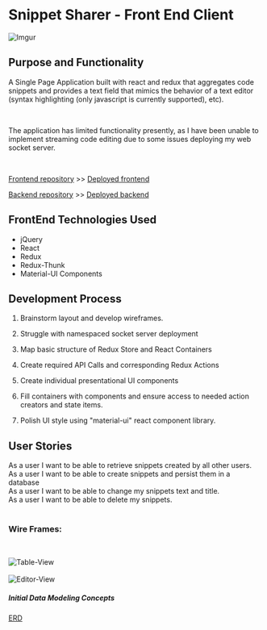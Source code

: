 
# Snippet Sharer - Front End Client
![Imgur](http://i.imgur.com/lXR7jTU.png)
<br>

## Purpose and Functionality

A Single Page Application built with react and redux that aggregates code snippets and provides a text field that mimics the behavior of a text editor (syntax highlighting (only javascript is currently supported), etc).


<br>

The application has limited functionality presently, as I have been unable to implement streaming code editing due to some issues deploying my web socket server.

<br>

[Frontend repository]( https://github.com/paulsevere/snippet-sharer) >> [Deployed frontend](https://paulsevere.github.io/snippet-sharer) <br>

[Backend repository](https://github.com/paulsevere/express-backend) >> [Deployed backend](https://snippet-server-app.herokuapp.com)


## FrontEnd Technologies Used

- jQuery
- React
- Redux
- Redux-Thunk
- Material-UI Components




## Development Process

1. Brainstorm layout and develop wireframes.
2. Struggle with namespaced socket server deployment

2. Map basic structure of Redux Store and React Containers
3. Create required API Calls and corresponding Redux Actions
4. Create individual presentational UI components
5. Fill containers with components and ensure access to needed action creators and state items.
6. Polish UI style using "material-ui" react component library.


## User Stories

As a user I want to be able to retrieve snippets created by all other users.<br>
As a user I want to be able to create snippets and persist them in a database<br>
As a user I want to be able to change my snippets text and title.<br>
As a user I want to be able to delete my snippets.<br>
<br>

### Wire Frames:
<br>

![Table-View](http://i.imgur.com/ZhKcIFn.png)
<br>
<br>
![Editor-View](http://i.imgur.com/FZIyhvc.png)


##### Initial Data Modeling Concepts<br>
[ERD](http://i.imgur.com/TDTTEL9.png)
<br>  
